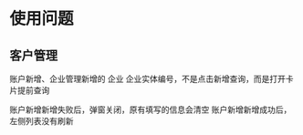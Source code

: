 # 使用问题

## 客户管理

账户新增、企业管理新增的 企业 企业实体编号，不是点击新增查询，而是打开卡片提前查询

账户新增新增失败后，弹窗关闭，原有填写的信息会清空
账户新增新增成功后，左侧列表没有刷新